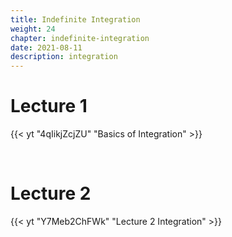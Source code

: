 ```yaml
---
title: Indefinite Integration
weight: 24
chapter: indefinite-integration
date: 2021-08-11
description: integration
---
```

# Lecture 1 

{{< yt "4qIikjZcjZU" "Basics of Integration" >}}

<br>

# Lecture 2 
{{< yt "Y7Meb2ChFWk" "Lecture 2 Integration" >}}
